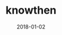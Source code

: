 ---
layout: site
title: "knowthen"
date: 2018-01-02
categories: [community]
version: 1.5.6
major: 1
minor: 5
patch: 6
slug: knowthen
link: https://courses.knowthen.com/
submitter: lpolepeddi
permalink: /sites/:slug
---